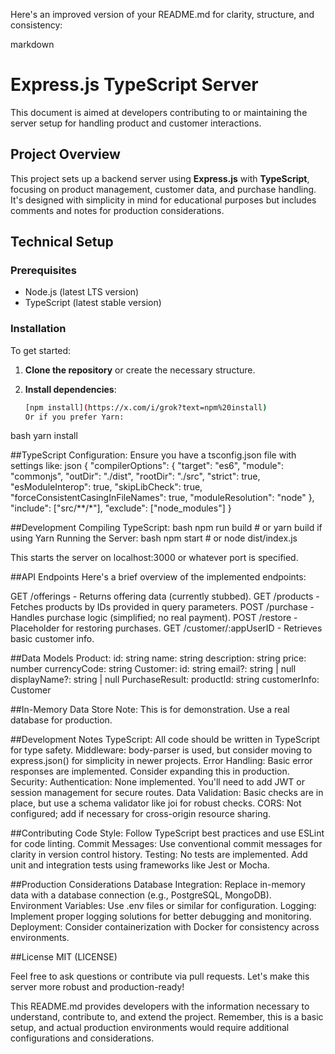 
Here's an improved version of your README.md for clarity, structure, and consistency:

markdown
# Express.js TypeScript Server

This document is aimed at developers contributing to or maintaining the server setup for handling product and customer interactions.

## Project Overview

This project sets up a backend server using **Express.js** with **TypeScript**, focusing on product management, customer data, and purchase handling. It's designed with simplicity in mind for educational purposes but includes comments and notes for production considerations.

## Technical Setup

### Prerequisites

- Node.js (latest LTS version)
- TypeScript (latest stable version)

### Installation

To get started:

1. **Clone the repository** or create the necessary structure.

2. **Install dependencies**:

   ```bash
   [npm install](https://x.com/i/grok?text=npm%20install)
   Or if you prefer Yarn:

bash
yarn install

##TypeScript Configuration:
Ensure you have a tsconfig.json file with settings like:
json
{
  "compilerOptions": {
    "target": "es6",
    "module": "commonjs",
    "outDir": "./dist",
    "rootDir": "./src",
    "strict": true,
    "esModuleInterop": true,
    "skipLibCheck": true,
    "forceConsistentCasingInFileNames": true,
    "moduleResolution": "node"
  },
  "include": ["src/**/*"],
  "exclude": ["node_modules"]
}

##Development
Compiling TypeScript:
bash
npm run build  # or yarn build if using Yarn
Running the Server:
bash
npm start  # or node dist/index.js

This starts the server on localhost:3000 or whatever port is specified.

##API Endpoints
Here's a brief overview of the implemented endpoints:

GET /offerings - Returns offering data (currently stubbed).
GET /products - Fetches products by IDs provided in query parameters.
POST /purchase - Handles purchase logic (simplified; no real payment).
POST /restore - Placeholder for restoring purchases.
GET /customer/:appUserID - Retrieves basic customer info.

##Data Models
Product: 
id: string
name: string
description: string
price: number
currencyCode: string
Customer: 
id: string
email?: string | null
displayName?: string | null
PurchaseResult: 
productId: string
customerInfo: Customer

##In-Memory Data Store
Note: This is for demonstration. Use a real database for production.

##Development Notes
TypeScript: All code should be written in TypeScript for type safety. 
Middleware: body-parser is used, but consider moving to express.json() for simplicity in newer projects.
Error Handling: Basic error responses are implemented. Consider expanding this in production.
Security: 
Authentication: None implemented. You'll need to add JWT or session management for secure routes.
Data Validation: Basic checks are in place, but use a schema validator like joi for robust checks.
CORS: Not configured; add if necessary for cross-origin resource sharing.

##Contributing
Code Style: Follow TypeScript best practices and use ESLint for code linting.
Commit Messages: Use conventional commit messages for clarity in version control history.
Testing: No tests are implemented. Add unit and integration tests using frameworks like Jest or Mocha.

##Production Considerations
Database Integration: Replace in-memory data with a database connection (e.g., PostgreSQL, MongoDB).
Environment Variables: Use .env files or similar for configuration.
Logging: Implement proper logging solutions for better debugging and monitoring.
Deployment: Consider containerization with Docker for consistency across environments.

##License
MIT (LICENSE)

Feel free to ask questions or contribute via pull requests. Let's make this server more robust and production-ready!

This README.md provides developers with the information necessary to understand, contribute to, and extend the project. Remember, this is a basic setup, and actual production environments would require additional configurations and considerations.

